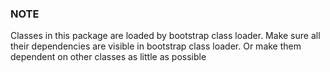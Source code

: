 ### NOTE

Classes in this package are loaded by bootstrap class loader. Make sure all their dependencies are visible in bootstrap
class loader. Or make them dependent on other classes as little as possible